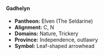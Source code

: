 #### Gadhelyn
- **Pantheon:** Elven (The Seldarine)
- **Alignment:** C, N
- **Domains:** Nature, Trickery
- **Province:** Independence, outlawry
- **Symbol:** Leaf-shaped arrowhead